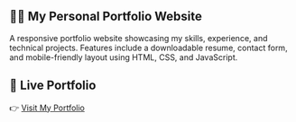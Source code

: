 ## 👨‍💻 My Personal Portfolio Website

A responsive portfolio website showcasing my skills, experience, and technical projects. Features include a downloadable resume, contact form, and mobile-friendly layout using HTML, CSS, and JavaScript.

## 🔗 Live Portfolio

👉 [Visit My Portfolio](https://vivek-s-portfolio-3mk7.vercel.app/)
